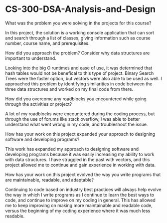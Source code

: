 # CS-300-DSA-Analysis-and-Design



What was the problem you were solving in the projects for this course?

In this project, the solution is a working console application that can sort and search through a list of classes, giving information such as course number, course name, and prerequisites. 

How did you approach the problem? Consider why data structures are important to understand.

Looking into the big O runtimes and ease of use, it was determined that hash tables would not be benefical to this type of project. Binary Search Trees were the faster option, but vectors were also able to be used as well. 
I approached this problem by identifying similarities in code between the three data structures and worked on my final code from there. 

How did you overcome any roadblocks you encountered while going through the activities or project?

A lot of my roadblocks were encountered during the coding process, but through the use of forums like stack overflow, I was able to better understand what went wrong in my code, and troubleshoot the issue. 

How has your work on this project expanded your approach to designing software and developing programs?

This work has expanded my approach to designing software and developing programs because it was easily increasing my ability to work with data structures. I have struggled in the past with vectors, and this project
allowed me to continue and gain experience in working with data.

How has your work on this project evolved the way you write programs that are maintainable, readable, and adaptable?

Continuing to code based on industry best practices will always help evolve the way in which I write programs as I continue to learn the best ways to code, and continue to improve on my coding in general. 
This has allowed me to keep improving on making more maintainable and readable code, versus the beginning of my coding experience where it was much less readable. 
